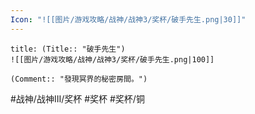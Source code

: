 ```yaml
---
Icon: "![[图片/游戏攻略/战神/战神3/奖杯/破手先生.png|30]]"
---
```

```ad-common-bronze-trophy
title: (Title:: "破手先生")
![[图片/游戏攻略/战神/战神3/奖杯/破手先生.png|100]]

(Comment:: "發現冥界的秘密房間。")
```

#战神/战神III/奖杯 #奖杯 #奖杯/铜
